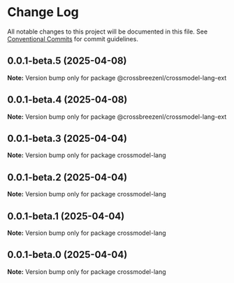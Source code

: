 # Change Log

All notable changes to this project will be documented in this file.
See [Conventional Commits](https://conventionalcommits.org) for commit guidelines.

## 0.0.1-beta.5 (2025-04-08)

**Note:** Version bump only for package @crossbreezenl/crossmodel-lang-ext

## 0.0.1-beta.4 (2025-04-08)

**Note:** Version bump only for package @crossbreezenl/crossmodel-lang-ext

## 0.0.1-beta.3 (2025-04-04)

**Note:** Version bump only for package crossmodel-lang

## 0.0.1-beta.2 (2025-04-04)

**Note:** Version bump only for package crossmodel-lang

## 0.0.1-beta.1 (2025-04-04)

**Note:** Version bump only for package crossmodel-lang

## 0.0.1-beta.0 (2025-04-04)

**Note:** Version bump only for package crossmodel-lang
